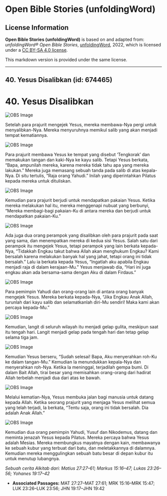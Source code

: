 # Open Bible Stories (unfoldingWord)

## License Information

**Open Bible Stories (unfoldingWord)** is based on and adapted from: _unfoldingWord® Open Bible Stories_, [unfoldingWord](https://unfoldingword.org/utw), 2022, which is licensed under a [CC BY-SA 4.0 license](https://creativecommons.org/licenses/by-sa/4.0/legalcode.en).

This markdown version is provided under the same license.



--------------------------------

## 40. Yesus Disalibkan (id: 674465)

40\. Yesus Disalibkan
=====================

![OBS Image](https://cdn.door43.org/obs/jpg/360px/obs-en-40-01.jpg)

Setelah para prajurit mengejek Yesus, mereka membawa\-Nya pergi untuk menyalibkan\-Nya. Mereka menyuruhnya memikul salib yang akan menjadi tempat kematiannya.

![OBS Image](https://cdn.door43.org/obs/jpg/360px/obs-en-40-02.jpg)

Para prajurit membawa Yesus ke tempat yang disebut ‘Tengkorak’ dan memakukan tangan dan kaki\-Nya ke kayu salib. Tetapi Yesus berkata, “Bapa, ampunilah mereka, karena mereka tidak tahu apa yang mereka lakukan.” Mereka juga memasang sebuah tanda pada salib di atas kepala\-Nya. Di situ tertulis, “Raja orang Yahudi.” Inilah yang diperintahkan Pilatus kepada mereka untuk dituliskan.

![OBS Image](https://cdn.door43.org/obs/jpg/360px/obs-en-40-03.jpg)

Kemudian para prajurit berjudi untuk mendapatkan pakaian Yesus. Ketika mereka melakukan hal itu, mereka menggenapi nubuat yang berbunyi, “Mereka membagi\-bagi pakaian\-Ku di antara mereka dan berjudi untuk mendapatkan pakaian\-Ku.”

![OBS Image](https://cdn.door43.org/obs/jpg/360px/obs-en-40-04.jpg)

Ada juga dua orang perampok yang disalibkan oleh para prajurit pada saat yang sama, dan menempatkan mereka di kedua sisi Yesus. Salah satu dari perampok itu mengejek Yesus, tetapi perampok yang lain berkata kepada\-Nya, “Tidakkah Engkau takut bahwa Allah akan menghukum Engkau? Kami bersalah karena melakukan banyak hal yang jahat, tetapi orang ini tidak bersalah.” Lalu ia berkata kepada Yesus, “Ingatlah aku apabila Engkau menjadi raja di dalam kerajaan\-Mu.” Yesus menjawab dia, “Hari ini juga engkau akan ada bersama\-sama dengan Aku di dalam Firdaus.”

![OBS Image](https://cdn.door43.org/obs/jpg/360px/obs-en-40-05.jpg)

Para pemimpin Yahudi dan orang\-orang lain di antara orang banyak mengejek Yesus. Mereka berkata kepada\-Nya, “Jika Engkau Anak Allah, turunlah dari kayu salib dan selamatkanlah diri\-Mu sendiri! Maka kami akan percaya kepada\-Mu.”

![OBS Image](https://cdn.door43.org/obs/jpg/360px/obs-en-40-06.jpg)

Kemudian, langit di seluruh wilayah itu menjadi gelap gulita, meskipun saat itu tengah hari. Langit menjadi gelap pada tengah hari dan tetap gelap selama tiga jam.

![OBS Image](https://cdn.door43.org/obs/jpg/360px/obs-en-40-07.jpg)

Kemudian Yesus berseru, “Sudah selesai! Bapa, Aku menyerahkan roh\-Ku ke dalam tangan\-Mu.” Kemudian Ia menundukkan kepala\-Nya dan menyerahkan roh\-Nya. Ketika Ia meninggal, terjadilah gempa bumi. Di dalam Bait Allah, tirai besar yang memisahkan orang\-orang dari hadirat Allah terbelah menjadi dua dari atas ke bawah.

![OBS Image](https://cdn.door43.org/obs/jpg/360px/obs-en-40-08.jpg)

Melalui kematian\-Nya, Yesus membuka jalan bagi manusia untuk datang kepada Allah. Ketika seorang prajurit yang menjaga Yesus melihat semua yang telah terjadi, Ia berkata, “Tentu saja, orang ini tidak bersalah. Dia adalah Anak Allah.”

![OBS Image](https://cdn.door43.org/obs/jpg/360px/obs-en-40-09.jpg)

Kemudian dua orang pemimpin Yahudi, Yusuf dan Nikodemus, datang dan meminta jenazah Yesus kepada Pilatus. Mereka percaya bahwa Yesus adalah Mesias. Mereka membungkus mayatnya dengan kain, membawanya ke sebuah kubur yang terbuat dari batu, dan meletakkannya di dalamnya. Kemudian mereka menggulingkan sebuah batu besar di depan kubur itu untuk menutup lubangnya.

*Sebuah cerita Alkitab dari: Matius 27:27–61; Markus 15:16–47; Lukas 23:26–56; Yohanes 19:17–42*

* **Associated Passages:** MAT 27:27–MAT 27:61; MRK 15:16–MRK 15:47; LUK 23:26–LUK 23:56; JHN 19:17–JHN 19:42

